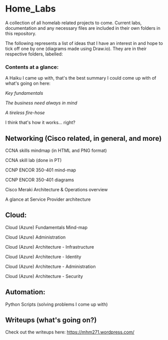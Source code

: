 # Home_Labs
A collection of all homelab related projects to come. Current labs, documentation and any necessary files are included in their own folders in this repository. 

The following represents a list of ideas that I have an interest in and hope to tick off one by one (diagrams made using Draw.io). They are in their respective folders, labelled:

### Contents at a glance:

A Haiku I came up with, that's the best summary I could come up with of what's going on here:



*Key fundamentals*


*The business need always in mind*


*A tireless fire-hose*



I think that's how it works... right?


## Networking (Cisco related, in general, and more)

CCNA skills mindmap (in HTML and PNG format)

CCNA skill lab (done in PT)

CCNP ENCOR 350-401 mind-map

CCNP ENCOR 350-401 diagrams

Cisco Meraki Architecture & Operations overview


A glance at Service Provider architecture 


## Cloud:

Cloud (Azure) Fundamentals Mind-map

Cloud (Azure) Administration 

Cloud (Azure) Architecture - Infrastructure

Cloud (Azure) Architecture - Identity 

Cloud (Azure) Architecture - Administration

Cloud (Azure) Architecture - Security 




## Automation:
Python Scripts (solving problems I come up with)




## Writeups (what's going on?)
Check out the writeups here: https://mhm271.wordpress.com/



